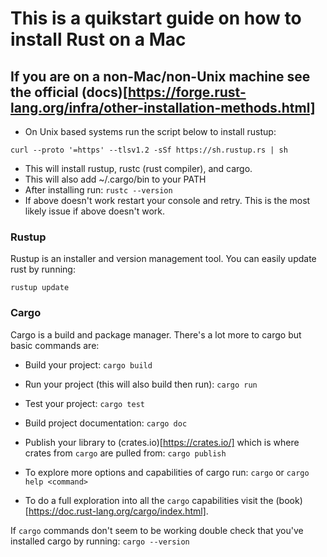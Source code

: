 # This is a quikstart guide on how to install Rust on a Mac

## If you are on a non-Mac/non-Unix machine see the official (docs)[https://forge.rust-lang.org/infra/other-installation-methods.html]

- On Unix based systems run the script below to install rustup:

```curl --proto '=https' --tlsv1.2 -sSf https://sh.rustup.rs | sh```

- This will install rustup, rustc (rust compiler), and cargo.
- This will also add ~/.cargo/bin to your PATH
- After installing run:
```rustc --version```
- If above doesn't work restart your console and retry.  This is the most likely issue if above doesn't work.

### Rustup
Rustup is an installer and version management tool.  You can easily update rust by running:

```rustup update```

### Cargo
Cargo is a build and package manager.  There's a lot more to cargo but basic commands are:

- Build your project:
```cargo build```

- Run your project (this will also build then run):
```cargo run```

- Test your project:
```cargo test```

- Build project documentation:
```cargo doc```

- Publish your library to (crates.io)[https://crates.io/] which is where crates from ``` cargo ``` are pulled from:
```cargo publish```

- To explore more options and capabilities of cargo run:
```cargo``` or ```cargo help <command>```
- To do a full exploration into all the ```cargo``` capabilities visit the (book)[https://doc.rust-lang.org/cargo/index.html].

If ```cargo``` commands don't seem to be working double check that you've installed cargo by running:
```cargo --version```

